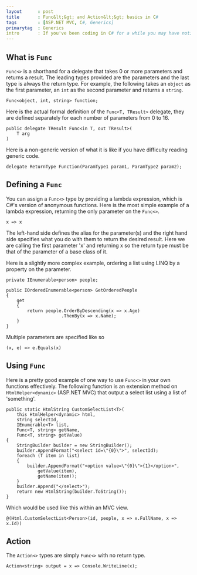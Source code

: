```yaml
---
layout      : post
title       : Func&lt;&gt; and Action&lt;&gt; basics in C#
tags        : [ASP.NET MVC, C#, Generics]
primarytag  : Generics
intro       : If you've been coding in C# for a while you may have noticed the <code>Func&lt;&gt;</code> parameter type presented in several places, particularly LINQ which uses it extensively. You may know how to use it but have you ever thought about what it is exactly and how to go about using it in your own functions?
---
```




## What is `Func`

`Func<>` is a shorthand for a delegate that takes 0 or more parameters and returns a result. The leading types provided are the parameters and the last type is always the return type. For example, the following takes an `object` as the first parameter, an `int` as the second parameter and returns a `string`.

<!--prettify lang=csharp-->
    Func<object, int, string> function;

Here is the actual formal definition of the `Func<T, TResult>` delegate, they are defined separately for each number of parameters from 0 to 16.

<!--prettify lang=csharp-->
    public delegate TResult Func<in T, out TResult>(
        T arg
    )

Here is a non-generic version of what it is like if you have difficulty reading generic code.

<!--prettify lang=csharp-->
    delegate ReturnType Function(ParamType1 param1, ParamType2 param2);



## Defining a `Func`

You can assign a `Func<>` type by providing a lambda expression, which is C#'s version of anonymous functions. Here is the most simple example of a lambda expression, returning the only parameter on the `Func<>`.

<!--prettify lang=csharp-->
    x => x

The left-hand side defines the alias for the parameter(s) and the right hand side specifies what you do with them to return the desired result. Here we are calling the first parameter 'x' and returning x so the return type must be that of the parameter of a base class of it.

Here is a slightly more complex example, ordering a list using LINQ by a property on the parameter.

<!--prettify lang=csharp-->
    private IEnumerable<person> people;

    public IOrderedEnumerable<person> GetOrderedPeople
    {
        get
        {
            return people.OrderByDescending(x => x.Age)
                         .ThenBy(x => x.Name);
        }
    }

Multiple parameters are specified like so


<!--prettify lang=csharp-->
    (x, e) => e.Equals(x)



## Using `Func`

Here is a pretty good example of one way to use `Func<>` in your own functions effectively. The following function is an extension method on `HtmlHelper<dynamic>` (ASP.NET MVC) that output a select list using a list of 'something'.

<!--prettify lang=csharp-->
    public static HtmlString CustomSelectList<T>(
        this HtmlHelper<dynamic> html,
        string selectId,
        IEnumerable<T> list,
        Func<T, string> getName,
        Func<T, string> getValue)
    {
        StringBuilder builder = new StringBuilder();
        builder.AppendFormat("<select id=\"{0}\">", selectId);
        foreach (T item in list)
        {
            builder.AppendFormat("<option value=\"{0}\">{1}</option>",
                getValue(item),
                getName(item));
        }
        builder.Append("</select>");
        return new HtmlString(builder.ToString());
    }

Which would be used like this within an MVC view.

<!--prettify lang=csharp-->
    @(Html.CustomSelectList<Person>(id, people, x => x.FullName, x => x.Id))



## Action

The `Action<>` types are simply `Func<>` with no return type.

<!--prettify lang=csharp-->
    Action<string> output = x => Console.WriteLine(x);

